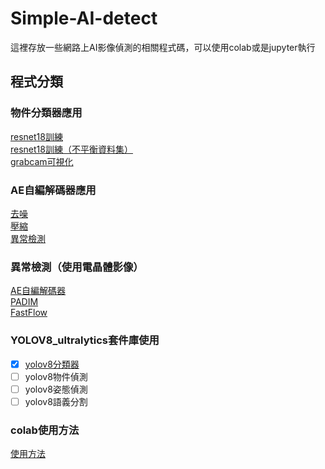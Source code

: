 # Simple-AI-detect

這裡存放一些網路上AI影像偵測的相關程式碼，可以使用colab或是jupyter執行

 ## 程式分類
 ### 物件分類器應用
[resnet18訓練](https://github.com/tetenlost/Simple-AI-detect/blob/main/Classification/resnet18_%E8%A8%93%E7%B7%B4.ipynb)  
[resnet18訓練（不平衡資料集）](https://github.com/tetenlost/Simple-AI-detect/blob/main/Classification/resnet18_%E8%A8%93%E7%B7%B4for%E4%B8%8D%E5%B9%B3%E8%A1%A1%E8%A8%93%E7%B7%B4%E8%B3%87%E6%96%99%E9%9B%86.ipynb)  
[grabcam可視化](https://github.com/tetenlost/Simple-AI-detect/blob/main/Classification/gradcam%E5%81%B5%E6%B8%AC%E7%B5%90%E6%9E%9C%E5%8F%AF%E8%A6%96%E5%8C%96.ipynb)  
### AE自編解碼器應用
[去噪](https://github.com/tetenlost/Simple-AI-detect/blob/main/AutoEncoder/AutoEncoder_%E5%8E%BB%E5%99%AA.ipynb)  
[壓縮](https://github.com/tetenlost/Simple-AI-detect/blob/main/AutoEncoder/AutoEncoder_%E5%A3%93%E7%B8%AE.ipynb)  
[異常檢測](https://github.com/tetenlost/Simple-AI-detect/blob/main/AutoEncoder/AutoEncoder_%E7%95%B0%E5%B8%B8%E6%AA%A2%E6%B8%AC.ipynb)  
### 異常檢測（使用電晶體影像）  
[AE自編解碼器](https://github.com/tetenlost/Simple-AI-detect/blob/main/AnomalyDetection/AutoEncoder%E7%95%B0%E5%B8%B8%E6%AA%A2%E6%B8%AC%EF%BC%88%E9%9B%BB%E6%99%B6%E9%AB%94%E5%BD%B1%E5%83%8F%EF%BC%89.ipynb)  
[PADIM](https://github.com/tetenlost/Simple-AI-detect/blob/main/AnomalyDetection/PADIM%E7%95%B0%E5%B8%B8%E6%AA%A2%E6%B8%AC_%EF%BC%88%E4%BD%BF%E7%94%A8%E9%9B%BB%E6%99%B6%E9%AB%94%E5%BD%B1%E5%83%8F%EF%BC%89.ipynb)  
[FastFlow](https://github.com/tetenlost/Simple-AI-detect/blob/main/AnomalyDetection/fastflow%E7%95%B0%E5%B8%B8%E6%AA%A2%E6%B8%AC%EF%BC%88%E4%BD%BF%E7%94%A8%E9%9B%BB%E6%99%B6%E9%AB%94%E5%BD%B1%E5%83%8F%EF%BC%89.ipynb)  
### YOLOV8_ultralytics套件庫使用
- [x] [yolov8分類器](https://github.com/tetenlost/Simple-AI-detect/blob/main/YOLOV8/YOLOv8%E7%89%A9%E4%BB%B6%E5%88%86%E9%A1%9E%E5%99%A8.ipynb)  
- [ ] yolov8物件偵測  
- [ ] yolov8姿態偵測  
- [ ] yolov8語義分割
### colab使用方法
[使用方法](https://github.com/tetenlost/Simple-AI-detect/blob/main/colab.md)
